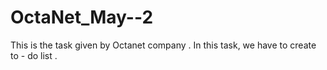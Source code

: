 # OctaNet_May--2
This is the task given by Octanet company . In this task, we have to create to - do list . 
